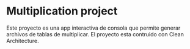 # Multiplication project

Este proyecto es una app interactiva de consola que permite generar archivos de tablas de multiplicar. El proyecto esta contruido con Clean Architecture.
